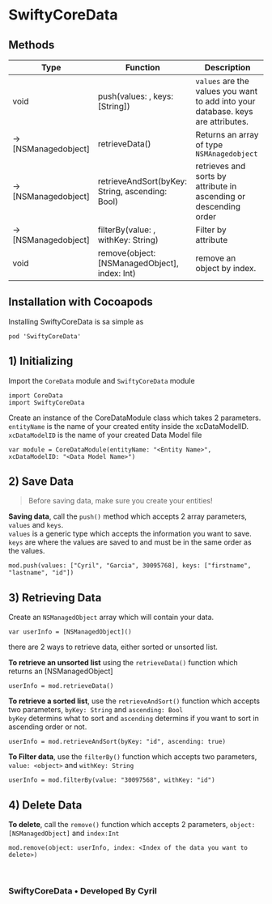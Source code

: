 # SwiftyCoreData

## Methods
|     Type              | Function | Description |
| --------------------- | ------------- | ------------- | 
|         void          | push(values: <object>, keys: [String])| `values` are the values you want to add into your database. keys are attributes.  | 
| -> [NSManagedobject]  | retrieveData()| Returns an array of type `NSMAnagedobject` | 
| -> [NSManagedobject]  | retrieveAndSort(byKey: String, ascending: Bool)| retrieves and sorts by attribute in ascending or descending order | 
| -> [NSManagedobject]  | filterBy(value: <object>, withKey: String) | Filter by attribute  | 
|         void          | remove(object: [NSManagedObject], index: Int)| remove an object by index.  | 



## Installation with Cocoapods
Installing SwiftyCoreData is sa simple as
```
pod 'SwiftyCoreData'
```


## 1) Initializing

Import the ```CoreData``` module and ```SwiftyCoreData``` module
```
import CoreData
import SwiftyCoreData
```

Create an instance of the CoreDataModule class which takes 2 parameters. <br>
```entityName``` is the name of your created entity inside the xcDataModelID. <br>
```xcDataModelID``` is the name of your created Data Model file

```
var module = CoreDataModule(entityName: "<Entity Name>", xcDataModelID: "<Data Model Name>")
```

## 2) Save Data

>Before saving data, make sure you create your entities!

__Saving data__, call the ```push()``` method which accepts 2 array parameters, ```values``` and ```keys```.  <br>
```values``` is a generic type which accepts the information you want to save. <br>
```keys``` are where the values are saved to and must be in the same order as the values.

```
mod.push(values: ["Cyril", "Garcia", 30095768], keys: ["firstname", "lastname", "id"])
```

## 3) Retrieving Data

Create an ```NSManagedObject``` array which will contain your data.
```
var userInfo = [NSManagedObject]()
```

there are 2 ways to retrieve data, either sorted or unsorted list.<br>

__To retrieve an unsorted list__ using the ```retrieveData()``` function which returns an [NSManagedObject]
```
userInfo = mod.retrieveData()
```

__To retrieve a sorted list__, use the ```retrieveAndSort()``` function
which accepts two parameters, ```byKey: String``` and ```ascending: Bool``` <br> 
```byKey``` determins what to sort and ```ascending``` determins if you want to sort in ascending order or not.<br>
```
userInfo = mod.retrieveAndSort(byKey: "id", ascending: true)
```

__To Filter data__, use the ```filterBy()``` function which accepts two parameters, ```value: <object>``` and ```withKey: String``` <br>

```userInfo = mod.filterBy(value: "30097568", withKey: "id")```

## 4) Delete Data

__To delete__, call the ```remove()``` function which accepts 2 parameters, ```object:[NSManagedObject]``` and ```index:Int```

```
mod.remove(object: userInfo, index: <Index of the data you want to delete>)
```

<br>

### SwiftyCoreData • Developed By Cyril
